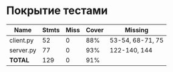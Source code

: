 # Покрытие тестами

| **Name**  | **Stmts** | **Miss** | **Cover** | **Missing**      |
|-----------|-----------|----------|-----------|------------------|
| client.py | 52        | 0        | 88%       | 53-54, 68-71, 75 |
| server.py | 77        | 0        | 93%       | 122-140, 144     |
| **TOTAL** | 129       | 0        | 91%       | 
